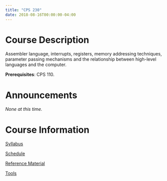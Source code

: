 ```yaml
---
title: "CPS 230"
date: 2018-08-16T00:00:00-04:00
---
```


# Course Description

Assembler language, interrupts, registers, memory addressing techniques, parameter passing mechanisms and the relationship between high-level languages and the computer.

**Prerequisites**: CPS 110.

# Announcements

_None at this time._

# Course Information

[Syllabus](/bju/cps230/info/syllabus)

[Schedule](/bju/cps230/info/schedule)

[Reference Material](/bju/cps230/info/references)

[Tools](/bju/cps230/info/tools)


